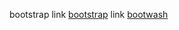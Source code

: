 bootstrap
link [bootstrap](https://getbootstrap.com/docs/5.3/getting-started/introduction/)
link [bootwash](https://bootswatch.com/)
